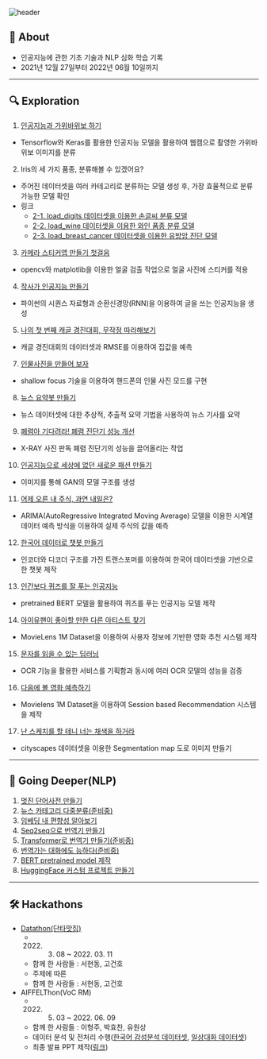 ![header](https://capsule-render.vercel.app/api?type=soft&color=abbaab&height=150&section=header&text=Sally's%20AIFFELog%20✨&fontSize=55&animation=blink&fontColor=ffffff)

## 📍 About
* 인공지능에 관한 기초 기술과 NLP 심화 학습 기록
* 2021년 12월 27일부터 2022년 06월 10일까지

----

## 🔍 Exploration
1. [인공지능과 가위바위보 하기](https://github.com/Sallyrideauto/AIFFELog/blob/main/Exploration/%5BE-01%5DRockPaperScissor.ipynb)
  * Tensorflow와 Keras를 활용한 인공지능 모델을 활용하여 웹캠으로 촬영한 가위바위보 이미지를 분류 
2. Iris의 세 가지 품종, 분류해볼 수 있겠어요?
  * 주어진 데이터셋을 여러 카테고리로 분류하는 모델 생성 후, 가장 효율적으로 분류 가능한 모델 확인
  * 링크
    * [2-1. load_digits 데이터셋을 이용한 손글씨 분류 모델](https://github.com/Sallyrideauto/AIFFELog/blob/main/Exploration/%5BE-02%5D%20load_digits.ipynb)
    * [2-2. load_wine 데이터셋을 이용한 와인 품종 분류 모델](https://github.com/Sallyrideauto/AIFFELog/blob/main/Exploration/%5BE-02%5D%20load_wine.ipynb)
    * [2-3. load_breast_cancer 데이터셋을 이용한 유방암 진단 모델](https://github.com/Sallyrideauto/AIFFELog/blob/main/Exploration/%5BE-02%5D%20load_breast_cancer.ipynb)
3. [카메라 스티커앱 만들기 첫걸음](https://github.com/Sallyrideauto/AIFFELog/blob/main/Exploration/%5BE-03%5D%20Stickerapp.ipynb)
  * opencv와 matplotlib을 이용한 얼굴 검출 작업으로 얼굴 사진에 스티커를 적용
4. [작사가 인공지능 만들기](https://github.com/Sallyrideauto/AIFFELog/blob/main/Exploration/%5BE-04%5D%20Lyrics.ipynb)
  * 파이썬의 시퀀스 자료형과 순환신경망(RNN)을 이용하여 글을 쓰는 인공지능을 생성
5. [나의 첫 번째 캐글 경진대회, 무작정 따라해보기](https://github.com/Sallyrideauto/AIFFELog/blob/main/Exploration/%5BE-05%5DMy1stKaggle.ipynb)
  * 캐글 경진대회의 데이터셋과 RMSE를 이용하여 집값을 예측
7. [인물사진을 만들어 보자](https://github.com/Sallyrideauto/AIFFELog/blob/main/Exploration/%5BE-07%5DPortrait.ipynb)
  * shallow focus 기술을 이용하여 핸드폰의 인물 사진 모드를 구현
8. [뉴스 요약봇 만들기](https://github.com/Sallyrideauto/AIFFELog/blob/main/Exploration/%5BE-08%5DNewsSummary.ipynb)
  * 뉴스 데이터셋에 대한 추상적, 추출적 요약 기법을 사용하여 뉴스 기사를 요약
9. [폐렴아 기다려라! 폐렴 진단기 성능 개선](https://github.com/Sallyrideauto/AIFFELog/blob/main/Exploration/%5BE-09%5Dpneumonia.ipynb)
  *  X-RAY 사진 판독 폐렴 진단기의 성능을 끌어올리는 작업
10. [인공지능으로 세상에 없던 새로운 패션 만들기](https://github.com/Sallyrideauto/AIFFELog/blob/main/Exploration/%5BE-10%5DCIFAR10image.ipynb)
  * 이미지를 통해 GAN의 모델 구조를 생성
11. [어제 오른 내 주식, 과연 내일은?](https://github.com/Sallyrideauto/AIFFELog/blob/main/Exploration/%5BE-11%5DStockPrediction.ipynb)
  * ARIMA(AutoRegressive Integrated Moving Average) 모델을 이용한 시계열 데이터 예측 방식을 이용하여 실제 주식의 값을 예측
12. [한국어 데이터로 챗봇 만들기](https://github.com/Sallyrideauto/AIFFELog/blob/main/Exploration/%5BE-12%5DChatbot.ipynb)
  * 인코더와 디코더 구조를 가진 트랜스포머를 이용하여 한국어 데이터셋을 기반으로 한 챗봇 제작
13. [인간보다 퀴즈를 잘 푸는 인공지능](https://github.com/Sallyrideauto/AIFFELog/blob/main/Exploration/%5BE-13%5DQuiz.ipynb)
  * pretrained BERT 모델을 활용하여 퀴즈를 푸는 인공지능 모델 제작
14. [아이유팬이 좋아할 만한 다른 아티스트 찾기](https://github.com/Sallyrideauto/AIFFELog/blob/main/Exploration/%5BE-14%5Dmovielens.ipynb)
  * MovieLens 1M Dataset을 이용하여 사용자 정보에 기반한 영화 추천 시스템 제작
15. [문자를 읽을 수 있는 딥러닝](https://github.com/Sallyrideauto/AIFFELog/blob/main/Exploration/%5BE-15%5Docr.ipynb)
  * OCR 기능을 활용한 서비스를 기획함과 동시에 여러 OCR 모델의 성능을 검증 
16. [다음에 볼 영화 예측하기](https://github.com/Sallyrideauto/AIFFELog/blob/main/Exploration/%5BE-16%5DMovieLensSBR.ipynb)
  * Movielens 1M Dataset을 이용하여 Session based Recommendation 시스템을 제작 
17. [난 스케치를 할 테니 너는 채색을 하거라](https://github.com/Sallyrideauto/AIFFELog/blob/main/Exploration/%5BE-17%5D%20SegmentationMap.ipynb)
  * cityscapes 데이터셋을 이용한 Segmentation map 도로 이미지 만들기 

----

## 🧠 Going Deeper(NLP)
1. [멋진 단어사전 만들기](https://github.com/Sallyrideauto/AIFFELog/blob/main/GoingDeeper_NLP/%5BGoingDeeperNLP_2%5D_Sentencepiece.ipynb)
2. [뉴스 카테고리 다중분류(준비중)]()
3. [임베딩 내 편향성 알아보기](https://github.com/Sallyrideauto/AIFFELog/blob/main/GoingDeeper_NLP/%5BGoingDeeperNLP_6%5DGenreJudge.ipynb)
4. [Seq2seq으로 번역기 만들기](https://github.com/Sallyrideauto/AIFFELog/blob/main/GoingDeeper_NLP/%5BGoingDeeperNLP_8%5DSeq2seqTrans.ipynb)
5. [Transformer로 번역기 만들기(준비중)]()
6. [번역가는 대화에도 능하다(준비중)]()
7. [BERT pretrained model 제작](https://github.com/Sallyrideauto/AIFFELog/blob/main/GoingDeeper_NLP/%5BGoingDeeperNLP_14%5DMiniBERT.ipynb)
8. [HuggingFace 커스텀 프로젝트 만들기](https://github.com/Sallyrideauto/AIFFELog/blob/main/GoingDeeper_NLP/%5BGoingDeeperNLP_16%5DCustomProject.ipynb)

----

## 🛠 Hackathons
* [Datathon(단타맛집)](https://github.com/Sallyrideauto/AIFFELog/blob/main/Datathon/netflix_final.ipynb)
  * 2022. 03. 08 ~ 2022. 03. 11
  * 함께 한 사람들 : 서현동, 고건호
  * 주제에 따른 
  * 함께 한 사람들 : 서현동, 고건호
* AIFFELThon(VoC RM)
  * 2022. 05. 03 ~ 2022. 06. 09 
  * 함께 한 사람들 : 이형주, 박효찬, 유원상
  * 데이터 분석 및 전처리 수행([한국어 감성분석 데이터셋](https://github.com/Sallyrideauto/AIFFELog/blob/main/AIFFELThon/20220428_Sent_JSON_EDA.ipynb), [일상대화 데이터셋](https://github.com/Sallyrideauto/AIFFELog/blob/main/AIFFELThon/20220511_Daily_corp_EDA.ipynb))
  * 최종 발표 PPT 제작([링크](https://www.canva.com/design/DAFCwDhRfAQ/MY1kCw0jm0z33-QFExbqeA/view?utm_content=DAFCwDhRfAQ&utm_campaign=designshare&utm_medium=link2&utm_source=sharebutton))
